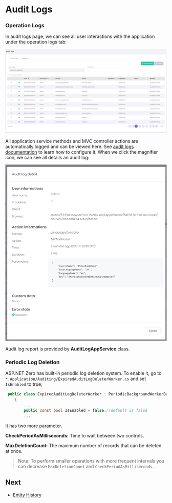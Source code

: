 # Audit Logs

### Operation Logs

In audit logs page, we can see all user interactions with the application under the operation logs tab:

<img src="images/audit-logs-core-4.png" alt="Audit logs" class="img-thumbnail" />

All application service methods and MVC controller actions are automatically logged and can be viewed here. See [audit logs documentation](https://aspnetboilerplate.com/Pages/Documents/Audit-Logging) to learn how to configure it. When we click the magnifier icon, we can see all details an audit log:

<img src="images/audit-logs-detail-1.png" alt="Audit Log" class="img-thumbnail" />

Audit log report is provided by **AuditLogAppService** class.

### Periodic Log Deletion 

ASP.NET Zero has built-in periodic log deletion system. To enable it, go to `*.Application/Auditing/ExpiredAuditLogDeleterWorker.cs`  and set `IsEnabled` to true;

```csharp
 public class ExpiredAuditLogDeleterWorker : PeriodicBackgroundWorkerBase, ISingletonDependency
    {
   		...
		public const bool IsEnabled = false;//default is false
		...
```

It has two more parameter.

**CheckPeriodAsMilliseconds:** Time to wait between two controls.

**MaxDeletionCount:** The maximum number of records that can be deleted at once.

> Note: To perform smaller operations with more frequent intervals you can decrease `MaxDeletionCount` and `CheckPeriodAsMilliseconds`. 

## Next

- [Entity History](Features-Angular-Entity-History)
